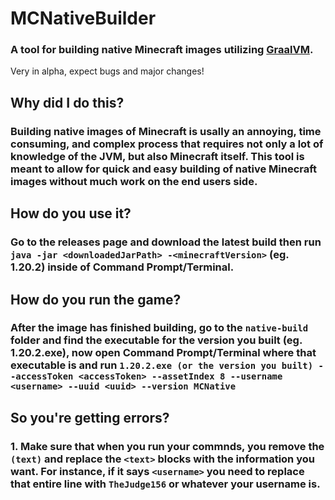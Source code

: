 # MCNativeBuilder
### A tool for building native Minecraft images utilizing [GraalVM](https://github.com/oracle/graal).

Very in alpha, expect bugs and major changes!

## Why did I do this?
### Building native images of Minecraft is usally an annoying, time consuming, and complex process that requires not only a lot of knowledge of the JVM, but also Minecraft itself. This tool is meant to allow for quick and easy building of native Minecraft images without much work on the end users side.

## How do you use it?
### Go to the releases page and download the latest build then run ```java -jar <downloadedJarPath> -<minecraftVersion>``` (eg. 1.20.2) inside of Command Prompt/Terminal.

## How do you run the game?
### After the image has finished building, go to the ```native-build``` folder and find the executable for the version you built (eg. 1.20.2.exe), now open Command Prompt/Terminal where that executable is and run ```1.20.2.exe (or the version you built) --accessToken <accessToken> --assetIndex 8 --username <username> --uuid <uuid> --version MCNative```

## So you're getting errors?
### 1. Make sure that when you run your commnds, you remove the ```(text)``` and replace the ```<text>``` blocks with the information you want. For instance, if it says ```<username>``` you need to replace that entire line with ```TheJudge156``` or whatever your username is.

